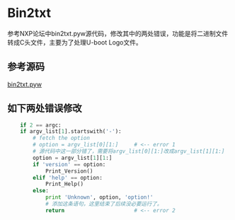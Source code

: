 # Bin2txt
参考NXP论坛中bin2txt.pyw源代码，修改其中的两处错误，功能是将二进制文件转成C头文件，主要为了处理U-boot Logo文件。

## 参考源码
[bin2txt.pyw](https://community.nxp.com/docs/DOC-93833)

## 如下两处错误修改

```Python
    if 2 == argc:
    if argv_list[1].startswith('-'):
        # fetch the option
        # option = argv_list[0][1:]     # <-- error 1
        # 源代码中这一部分错了，需要将argv_list[0][1:]改成argv_list[1][1:]
        option = argv_list[1][1:]
        if 'version' == option:
            Print_Version()
        elif 'help' == option:
            Print_Help()
        else:
            print 'Unknown', option, 'option!'
            # 添加这条语句，这里结束了后续没必要运行了。
            return                      # <-- error 2
```
